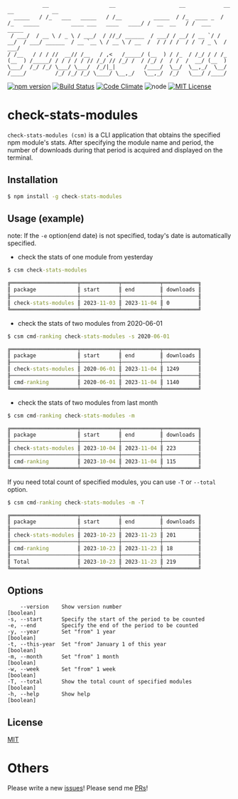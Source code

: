 ```
           __                   __                    __            __                                          __            __
  _____   / /_   ___   _____   / /__          _____  / /_  ____ _  / /_   _____          ____ ___   ____   ____/ /  __  __   / /  ___    _____
 / ___/  / __ \ / _ \ / ___/  / //_/ ______  / ___/ / __/ / __ `/ / __/  / ___/ ______  / __ `__ \ / __ \ / __  /  / / / /  / /  / _ \  / ___/
/ /__   / / / //  __// /__   / ,<   /_____/ (__  ) / /_  / /_/ / / /_   (__  ) /_____/ / / / / / // /_/ // /_/ /  / /_/ /  / /  /  __/ (__  )
\___/  /_/ /_/ \___/ \___/  /_/|_|         /____/  \__/  \__,_/  \__/  /____/         /_/ /_/ /_/ \____/ \__,_/   \__,_/  /_/   \___/ /____/
```

[![npm version](https://badge.fury.io/js/check-stats-modules.svg)](https://badge.fury.io/js/check-stats-modules)
[![Build Status](https://travis-ci.org/kkeeth/check-stats-modules.svg?branch=master)](https://travis-ci.org/kkeeth/check-stats-modules)
[![Code Climate](https://codeclimate.com/github/kkeeth/check-stats-modules/badges/gpa.svg)](https://codeclimate.com/github/kkeeth/check-stats-modules)
![node](https://img.shields.io/badge/node-%3E%3D%2018.18.0-brightgreen.svg?style=social)
[![MIT License](http://img.shields.io/badge/license-MIT-blue.svg?style=flat)](LICENSE)

# check-stats-modules

`check-stats-modules (csm)` is a CLI application that obtains the specified npm module's stats. After specifying the module name and period, the number of downloads during that period is acquired and displayed on the terminal.

## Installation

```cmd
$ npm install -g check-stats-modules
```

## Usage (example)

note: If the `-e` option(end date) is not specified, today's date is automatically specified.

- check the stats of one module from yesterday

```cmd
$ csm check-stats-modules

╔═════════════════════╤════════════╤════════════╤═══════════╗
║ package             ║ start      ║ end        ║ downloads ║
╟─────────────────────┼────────────┼────────────┼───────────╢
║ check-stats-modules ║ 2023-11-03 ║ 2023-11-04 ║ 0         ║
╚═════════════════════╧════════════╧════════════╧═══════════╝
```

- check the stats of two modules from 2020-06-01

```cmd
$ csm cmd-ranking check-stats-modules -s 2020-06-01

╔═════════════════════╤════════════╤════════════╤═══════════╗
║ package             ║ start      ║ end        ║ downloads ║
╟─────────────────────┼────────────┼────────────┼───────────╢
║ check-stats-modules ║ 2020-06-01 ║ 2023-11-04 ║ 1249      ║
╟─────────────────────┼────────────┼────────────┼───────────╢
║ cmd-ranking         ║ 2020-06-01 ║ 2023-11-04 ║ 1140      ║
╚═════════════════════╧════════════╧════════════╧═══════════╝
```

- check the stats of two modules from last month

```cmd
$ csm cmd-ranking check-stats-modules -m

╔═════════════════════╤════════════╤════════════╤═══════════╗
║ package             ║ start      ║ end        ║ downloads ║
╟─────────────────────┼────────────┼────────────┼───────────╢
║ check-stats-modules ║ 2023-10-04 ║ 2023-11-04 ║ 223       ║
╟─────────────────────┼────────────┼────────────┼───────────╢
║ cmd-ranking         ║ 2023-10-04 ║ 2023-11-04 ║ 115       ║
╚═════════════════════╧════════════╧════════════╧═══════════╝
```

If you need total count of specified modules, you can use `-T` or `--total` option.

```cmd
$ csm cmd-ranking check-stats-modules -m -T

╔═════════════════════╤════════════╤════════════╤═══════════╗
║ package             ║ start      ║ end        ║ downloads ║
╟─────────────────────┼────────────┼────────────┼───────────╢
║ check-stats-modules ║ 2023-10-23 ║ 2023-11-23 ║ 201       ║
╟─────────────────────┼────────────┼────────────┼───────────╢
║ cmd-ranking         ║ 2023-10-23 ║ 2023-11-23 ║ 18        ║
╟─────────────────────┼────────────┼────────────┼───────────╢
║ Total               ║ 2023-10-23 ║ 2023-11-23 ║ 219       ║
╚═════════════════════╧════════════╧════════════╧═══════════╝
```

## Options

```
    --version    Show version number                                 [boolean]
-s, --start      Specify the start of the period to be counted
-e, --end        Specify the end of the period to be counted
-y, --year       Set "from" 1 year                                   [boolean]
-t, --this-year  Set "from" January 1 of this year                   [boolean]
-m, --month      Set "from" 1 month                                  [boolean]
-w, --week       Set "from" 1 week                                   [boolean]
-T, --total      Show the total count of specified modules           [boolean]
-h, --help       Show help                                           [boolean]
```

## License

[MIT](https://github.com/kkeeth/check-stats-modules/LICENSE)

# Others

Please write a new [issues](https://github.com/kkeeth/check-stats-modules/issues)! Please send me [PRs](https://github.com/kkeeth/check-stats-modules/pulls)!
